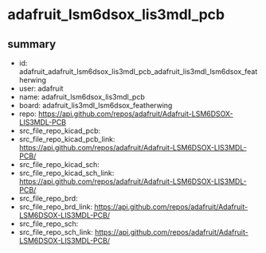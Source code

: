 # adafruit_lsm6dsox_lis3mdl_pcb
 
## summary 
* id: adafruit_adafruit_lsm6dsox_lis3mdl_pcb_adafruit_lis3mdl_lsm6dsox_featherwing
* user: adafruit
* name: adafruit_lsm6dsox_lis3mdl_pcb
* board: adafruit_lis3mdl_lsm6dsox_featherwing
* repo: https://api.github.com/repos/adafruit/Adafruit-LSM6DSOX-LIS3MDL-PCB
* src_file_repo_kicad_pcb: 
* src_file_repo_kicad_pcb_link: https://api.github.com/repos/adafruit/Adafruit-LSM6DSOX-LIS3MDL-PCB/
* src_file_repo_kicad_sch: 
* src_file_repo_kicad_sch_link: https://api.github.com/repos/adafruit/Adafruit-LSM6DSOX-LIS3MDL-PCB/
* src_file_repo_brd: 
* src_file_repo_brd_link: https://api.github.com/repos/adafruit/Adafruit-LSM6DSOX-LIS3MDL-PCB/
* src_file_repo_sch: 
* src_file_repo_sch_link: https://api.github.com/repos/adafruit/Adafruit-LSM6DSOX-LIS3MDL-PCB/




